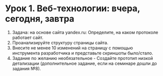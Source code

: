 # Урок 1. Веб-технологии: вчера, сегодня, завтра
1. Задача: на основе сайта yandex.ru: Определите, на каком протоколе работает сайт.
2. Проанализируйте структуру страницы сайта.
3. Внесите не менее 10 изменений на страницу с помощью инструмента разработчика и представьте скриншоты было/стало.
4. Задание по желанию необязательное - Создайте прототип низкой детализации (дополнительное задание, если на семинаре дошли до задания №8).
